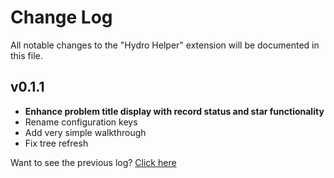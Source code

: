 # Change Log

All notable changes to the "Hydro Helper" extension will be documented in this file.

## v0.1.1

- **Enhance problem title display with record status and star functionality**
- Rename configuration keys
- Add very simple walkthrough
- Fix tree refresh

Want to see the previous log? [Click here](https://github.com/langningchen/hydro-helper/commits/main/CHANGELOG.md)
